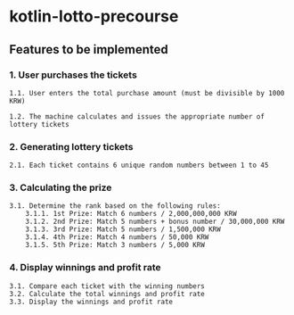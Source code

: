 # kotlin-lotto-precourse


## Features to be implemented

### 1. User purchases the tickets

	1.1. User enters the total purchase amount (must be divisible by 1000 KRW)

	1.2. The machine calculates and issues the appropriate number of lottery tickets


### 2. Generating lottery tickets

	2.1. Each ticket contains 6 unique random numbers between 1 to 45


### 3.  Calculating the prize

	3.1. Determine the rank based on the following rules:
		3.1.1. 1st Prize: Match 6 numbers / 2,000,000,000 KRW
		3.1.2. 2nd Prize: Match 5 numbers + bonus number / 30,000,000 KRW
		3.1.3. 3rd Prize: Match 5 numbers / 1,500,000 KRW
		3.1.4. 4th Prize: Match 4 numbers / 50,000 KRW
		3.1.5. 5th Prize: Match 3 numbers / 5,000 KRW


### 4. Display winnings and profit rate

	3.1. Compare each ticket with the winning numbers
	3.2. Calculate the total winnings and profit rate
	3.3. Display the winnings and profit rate 
	

